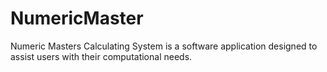 # NumericMaster
Numeric Masters Calculating System is a software application designed to assist users with their computational needs.
